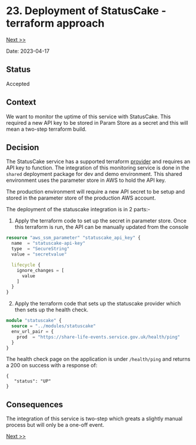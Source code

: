 # 23. Deployment of StatusCake - terraform approach

[Next >>](0024-flat-file-ingestion-poc.md)

Date: 2023-04-17

## Status

Accepted

## Context
We want to monitor the uptime of this service with StatusCake.  This required a new API key to be stored in Param Store as a secret and this
will mean a two-step terraform build.

## Decision
The StatusCake service has a supported terraform [provider](https://registry.terraform.io/providers/StatusCakeDev/statuscake/latest/docs)
and requires an API key to function.  The integration of this monitoring service is done in the `shared` deployment package
for dev and demo environment.  This shared environment uses the parameter store in AWS to hold the API key.

The production environment will require a new API secret to be setup and stored in the parameter store of the production AWS account.

The deployment of the statuscake integration is in 2 parts:-
1. Apply the terraform code to set up the secret in parameter store.  Once this terraform is run, the API can be manually updated from the console

```terraform
resource "aws_ssm_parameter" "statuscake_api_key" {
  name  = "statuscake-api-key"
  type  = "SecureString"
  value = "secretvalue"

  lifecycle {
    ignore_changes = [
      value
    ]
  }
}

```

2. Apply the terraform code that sets up the statuscake provider which then sets up the health check.

```terraform
module "statuscake" {
  source = "../modules/statuscake"
  env_url_pair = {
    prod  = "https://share-life-events.service.gov.uk/health/ping"
  }
}
```
The health check page on the application is under `/health/ping` and returns a 200 on success with a response of:
```json5
{
   "status": "UP"
}
```


## Consequences
The integration of this service is two-step which greats a slightly manual process but will only be a one-off event.

[Next >>](0024-flat-file-ingestion-poc.md)
